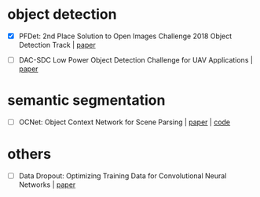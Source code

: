 
# object detection

- [x] PFDet: 2nd Place Solution to Open Images Challenge 2018 Object Detection Track | [paper](https://arxiv.org/pdf/1809.00778.pdf)
- [ ] DAC-SDC Low Power Object Detection Challenge for UAV Applications | [paper](https://arxiv.org/pdf/1809.00110.pdf)


# semantic segmentation

- [ ] OCNet: Object Context Network for Scene Parsing | [paper](https://arxiv.org/pdf/1809.00916.pdf) | [code](https://github.com/PkuRainBow/OCNet)

# others

- [ ] Data Dropout: Optimizing Training Data for Convolutional Neural Networks | [paper](https://arxiv.org/pdf/1809.00193.pdf)
